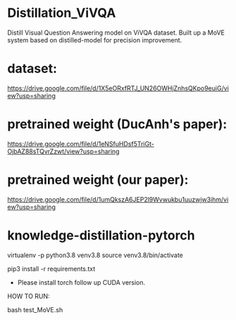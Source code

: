 # Distillation_ViVQA
Distill Visual Question Answering model on ViVQA dataset.
Built up a MoVE system based on distilled-model for precision improvement.

# dataset:

https://drive.google.com/file/d/1X5eORxfRTJ_UN26OWHjZnhsQKpo9euiG/view?usp=sharing

# pretrained weight (DucAnh's paper): 

https://drive.google.com/file/d/1eNSfuHDsf5TriGt-OjbAZ88sTQvrZzwt/view?usp=sharing

# pretrained weight (our paper): 

https://drive.google.com/file/d/1umQkszA6JEP2l9Wvwukbu1uuzwjw3ihm/view?usp=sharing

# knowledge-distillation-pytorch
virtualenv -p python3.8 venv3.8
source venv3.8/bin/activate

pip3 install -r requirements.txt

* Please install torch follow up CUDA version.

HOW TO RUN:

bash test_MoVE.sh

